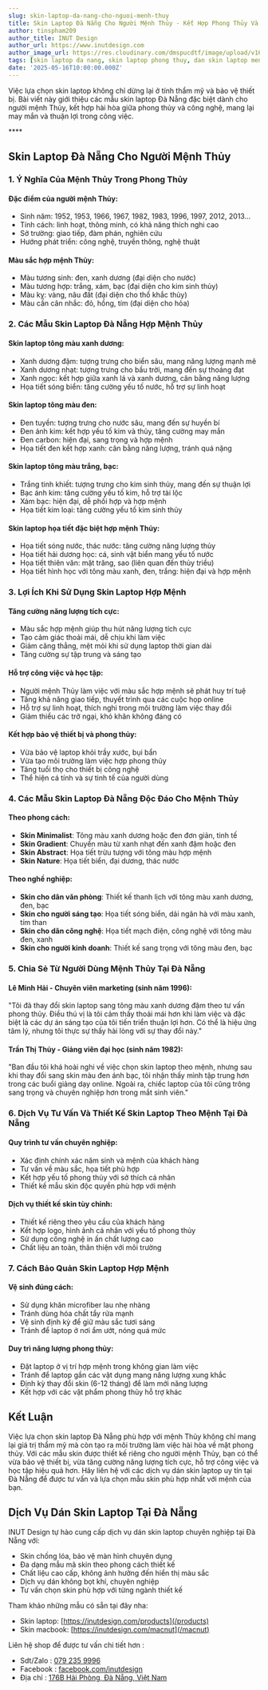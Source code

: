 ```yaml
---
slug: skin-laptop-da-nang-cho-nguoi-menh-thuy
title: Skin Laptop Đà Nẵng Cho Người Mệnh Thủy - Kết Hợp Phong Thủy Và Công Nghệ
author: tinspham209
author_title: INUT Design
author_url: https://www.inutdesign.com
author_image_url: https://res.cloudinary.com/dmspucdtf/image/upload/v1663647671/inut/292635797_197003529328579_4330060878795101093_n_bjzhby.jpg
tags: [skin laptop da nang, skin laptop phong thuy, dan skin laptop menh thuy, skin laptop theo menh]
date: '2025-05-16T10:00:00.000Z'
---
```


Việc lựa chọn skin laptop không chỉ dừng lại ở tính thẩm mỹ và bảo vệ thiết bị. Bài viết này giới thiệu các mẫu skin laptop Đà Nẵng đặc biệt dành cho người mệnh Thủy, kết hợp hài hòa giữa phong thủy và công nghệ, mang lại may mắn và thuận lợi trong công việc.

<!-- truncate-->****

<!-- ## Table of contents -->

## Skin Laptop Đà Nẵng Cho Người Mệnh Thủy

### 1. Ý Nghĩa Của Mệnh Thủy Trong Phong Thủy

#### Đặc điểm của người mệnh Thủy:
- Sinh năm: 1952, 1953, 1966, 1967, 1982, 1983, 1996, 1997, 2012, 2013...
- Tính cách: linh hoạt, thông minh, có khả năng thích nghi cao
- Sở trường: giao tiếp, đàm phán, nghiên cứu
- Hướng phát triển: công nghệ, truyền thông, nghệ thuật

#### Màu sắc hợp mệnh Thủy:
- Màu tương sinh: đen, xanh dương (đại diện cho nước)
- Màu tương hợp: trắng, xám, bạc (đại diện cho kim sinh thủy)
- Màu kỵ: vàng, nâu đất (đại diện cho thổ khắc thủy)
- Màu cần cân nhắc: đỏ, hồng, tím (đại diện cho hỏa)

### 2. Các Mẫu Skin Laptop Đà Nẵng Hợp Mệnh Thủy

#### Skin laptop tông màu xanh dương:
- Xanh dương đậm: tượng trưng cho biển sâu, mang năng lượng mạnh mẽ
- Xanh dương nhạt: tượng trưng cho bầu trời, mang đến sự thoáng đạt
- Xanh ngọc: kết hợp giữa xanh lá và xanh dương, cân bằng năng lượng
- Họa tiết sóng biển: tăng cường yếu tố nước, hỗ trợ sự linh hoạt

#### Skin laptop tông màu đen:
- Đen tuyền: tượng trưng cho nước sâu, mang đến sự huyền bí
- Đen ánh kim: kết hợp yếu tố kim và thủy, tăng cường may mắn
- Đen carbon: hiện đại, sang trọng và hợp mệnh
- Họa tiết đen kết hợp xanh: cân bằng năng lượng, tránh quá nặng

#### Skin laptop tông màu trắng, bạc:
- Trắng tinh khiết: tượng trưng cho kim sinh thủy, mang đến sự thuận lợi
- Bạc ánh kim: tăng cường yếu tố kim, hỗ trợ tài lộc
- Xám bạc: hiện đại, dễ phối hợp và hợp mệnh
- Họa tiết kim loại: tăng cường yếu tố kim sinh thủy

#### Skin laptop họa tiết đặc biệt hợp mệnh Thủy:
- Họa tiết sóng nước, thác nước: tăng cường năng lượng thủy
- Họa tiết hải dương học: cá, sinh vật biển mang yếu tố nước
- Họa tiết thiên văn: mặt trăng, sao (liên quan đến thủy triều)
- Họa tiết hình học với tông màu xanh, đen, trắng: hiện đại và hợp mệnh

### 3. Lợi Ích Khi Sử Dụng Skin Laptop Hợp Mệnh

#### Tăng cường năng lượng tích cực:
- Màu sắc hợp mệnh giúp thu hút năng lượng tích cực
- Tạo cảm giác thoải mái, dễ chịu khi làm việc
- Giảm căng thẳng, mệt mỏi khi sử dụng laptop thời gian dài
- Tăng cường sự tập trung và sáng tạo

#### Hỗ trợ công việc và học tập:
- Người mệnh Thủy làm việc với màu sắc hợp mệnh sẽ phát huy trí tuệ
- Tăng khả năng giao tiếp, thuyết trình qua các cuộc họp online
- Hỗ trợ sự linh hoạt, thích nghi trong môi trường làm việc thay đổi
- Giảm thiểu các trở ngại, khó khăn không đáng có

#### Kết hợp bảo vệ thiết bị và phong thủy:
- Vừa bảo vệ laptop khỏi trầy xước, bụi bẩn
- Vừa tạo môi trường làm việc hợp phong thủy
- Tăng tuổi thọ cho thiết bị công nghệ
- Thể hiện cá tính và sự tinh tế của người dùng

### 4. Các Mẫu Skin Laptop Đà Nẵng Độc Đáo Cho Mệnh Thủy

#### Theo phong cách:
- **Skin Minimalist**: Tông màu xanh dương hoặc đen đơn giản, tinh tế
- **Skin Gradient**: Chuyển màu từ xanh nhạt đến xanh đậm hoặc đen
- **Skin Abstract**: Họa tiết trừu tượng với tông màu hợp mệnh
- **Skin Nature**: Họa tiết biển, đại dương, thác nước

#### Theo nghề nghiệp:
- **Skin cho dân văn phòng**: Thiết kế thanh lịch với tông màu xanh dương, đen, bạc
- **Skin cho người sáng tạo**: Họa tiết sóng biển, dải ngân hà với màu xanh, tím than
- **Skin cho dân công nghệ**: Họa tiết mạch điện, công nghệ với tông màu đen, xanh
- **Skin cho người kinh doanh**: Thiết kế sang trọng với tông màu đen, bạc

### 5. Chia Sẻ Từ Người Dùng Mệnh Thủy Tại Đà Nẵng

#### Lê Minh Hải - Chuyên viên marketing (sinh năm 1996):
"Tôi đã thay đổi skin laptop sang tông màu xanh dương đậm theo tư vấn phong thủy. Điều thú vị là tôi cảm thấy thoải mái hơn khi làm việc và đặc biệt là các dự án sáng tạo của tôi tiến triển thuận lợi hơn. Có thể là hiệu ứng tâm lý, nhưng tôi thực sự thấy hài lòng với sự thay đổi này."

#### Trần Thị Thủy - Giảng viên đại học (sinh năm 1982):
"Ban đầu tôi khá hoài nghi về việc chọn skin laptop theo mệnh, nhưng sau khi thay đổi sang skin màu đen ánh bạc, tôi nhận thấy mình tập trung hơn trong các buổi giảng dạy online. Ngoài ra, chiếc laptop của tôi cũng trông sang trọng và chuyên nghiệp hơn trong mắt sinh viên."

### 6. Dịch Vụ Tư Vấn Và Thiết Kế Skin Laptop Theo Mệnh Tại Đà Nẵng

#### Quy trình tư vấn chuyên nghiệp:
- Xác định chính xác năm sinh và mệnh của khách hàng
- Tư vấn về màu sắc, họa tiết phù hợp
- Kết hợp yếu tố phong thủy với sở thích cá nhân
- Thiết kế mẫu skin độc quyền phù hợp với mệnh

#### Dịch vụ thiết kế skin tùy chỉnh:
- Thiết kế riêng theo yêu cầu của khách hàng
- Kết hợp logo, hình ảnh cá nhân với yếu tố phong thủy
- Sử dụng công nghệ in ấn chất lượng cao
- Chất liệu an toàn, thân thiện với môi trường

### 7. Cách Bảo Quản Skin Laptop Hợp Mệnh

#### Vệ sinh đúng cách:
- Sử dụng khăn microfiber lau nhẹ nhàng
- Tránh dùng hóa chất tẩy rửa mạnh
- Vệ sinh định kỳ để giữ màu sắc tươi sáng
- Tránh để laptop ở nơi ẩm ướt, nóng quá mức

#### Duy trì năng lượng phong thủy:
- Đặt laptop ở vị trí hợp mệnh trong không gian làm việc
- Tránh để laptop gần các vật dụng mang năng lượng xung khắc
- Định kỳ thay đổi skin (6-12 tháng) để làm mới năng lượng
- Kết hợp với các vật phẩm phong thủy hỗ trợ khác

## Kết Luận

Việc lựa chọn skin laptop Đà Nẵng phù hợp với mệnh Thủy không chỉ mang lại giá trị thẩm mỹ mà còn tạo ra môi trường làm việc hài hòa về mặt phong thủy. Với các mẫu skin được thiết kế riêng cho người mệnh Thủy, bạn có thể vừa bảo vệ thiết bị, vừa tăng cường năng lượng tích cực, hỗ trợ công việc và học tập hiệu quả hơn. Hãy liên hệ với các dịch vụ dán skin laptop uy tín tại Đà Nẵng để được tư vấn và lựa chọn mẫu skin phù hợp nhất với mệnh của bạn.


## Dịch Vụ Dán Skin Laptop Tại Đà Nẵng

INUT Design tự hào cung cấp dịch vụ dán skin laptop chuyên nghiệp tại Đà Nẵng với:
- Skin chống lóa, bảo vệ màn hình chuyên dụng
- Đa dạng mẫu mã skin theo phong cách thiết kế
- Chất liệu cao cấp, không ảnh hưởng đến hiển thị màu sắc
- Dịch vụ dán không bọt khí, chuyên nghiệp
- Tư vấn chọn skin phù hợp với từng ngành thiết kế

Tham khảo những mẫu có sẵn tại đây nha:
- Skin laptop: [https://inutdesign.com/products](/products)
- Skin macbook: [https://inutdesign.com/macnut](/macnut)

Liên hệ shop để được tư vấn chi tiết hơn :
- Sdt/Zalo : [079 235 9996](tel:0792359996)
- Facebook : [facebook.com/inutdesign](https://www.facebook.com/inutdesign)
- Địa chỉ : [176B Hải Phòng, Đà Nẵng, Việt Nam](https://maps.app.goo.gl/SRm8YB4fy8VfWmb39)
